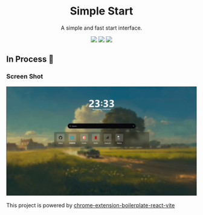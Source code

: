 <div align="center">

<h1>Simple Start</h1>
<p>A simple and fast start interface.</p>

![](https://img.shields.io/badge/React-61DAFB?style=flat-square&logo=react&logoColor=black)
![](https://img.shields.io/badge/Typescript-3178C6?style=flat-square&logo=typescript&logoColor=white)
![](https://badges.aleen42.com/src/vitejs.svg)
</div>

## In Process 🚧

### Screen Shot
![shot1](doc/images/shot1.png)

This project is powered by [chrome-extension-boilerplate-react-vite](https://github.com/Jonghakseo/chrome-extension-boilerplate-react-vite)

